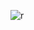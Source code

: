 
![r](https://user-images.githubusercontent.com/121459925/230796790-1d03aef3-831d-484d-ac57-647ae133ec3e.jpg)
